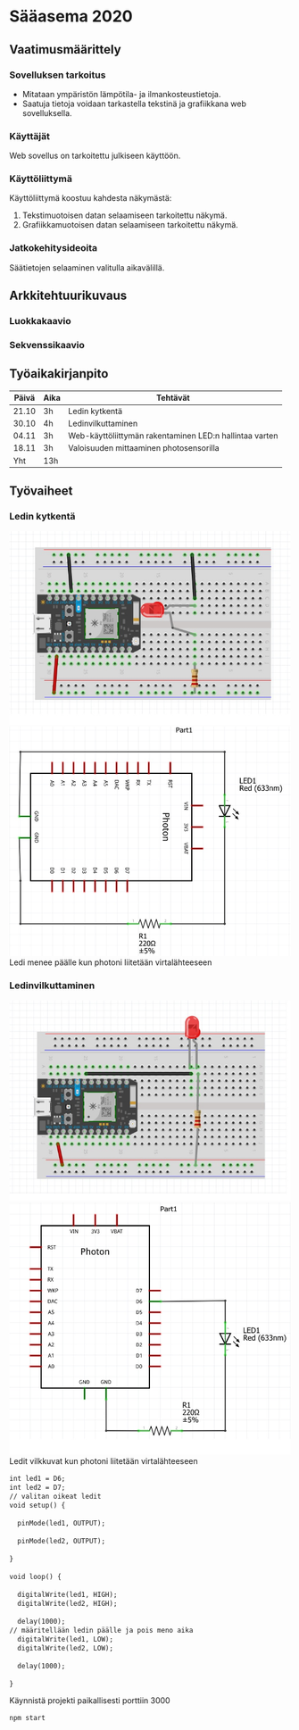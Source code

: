 # Sääasema 2020
  
## Vaatimusmäärittely
  
### Sovelluksen tarkoitus
  
* Mitataan ympäristön lämpötila- ja ilmankosteustietoja.  
* Saatuja tietoja voidaan tarkastella tekstinä ja grafiikkana web sovelluksella.  

### Käyttäjät  
Web sovellus on tarkoitettu julkiseen käyttöön.  

### Käyttöliittymä  
Käyttöliittymä koostuu kahdesta näkymästä:  
1. Tekstimuotoisen datan selaamiseen tarkoitettu näkymä.
2. Grafiikkamuotoisen datan selaamiseen tarkoitettu näkymä.  
    
### Jatkokehitysideoita  
Säätietojen selaaminen valitulla aikavälillä.  

## Arkkitehtuurikuvaus  

### Luokkakaavio  

### Sekvenssikaavio  

## Työaikakirjanpito  
Päivä | Aika | Tehtävät
------|------|--------
21.10 | 3h | Ledin kytkentä
30.10 | 4h | Ledinvilkuttaminen
04.11 | 3h | Web-käyttöliittymän rakentaminen LED:n hallintaa varten
18.11 | 3h | Valoisuuden mittaaminen photosensorilla
Yht | 13h |
  
## Työvaiheet    
### Ledin kytkentä  
![Ledinvilkuttaminen asennus kuva](https://github.com/MikaLiikanen/koodiharjoitus/blob/master/Ledinvilkuttaminen%20asennus%20kuva.jpg)  
![Ledinvilkuttaminen kuva](https://github.com/MikaLiikanen/koodiharjoitus/blob/master/Ledinvilkuttaminen%20kuva.jpg)  
Ledi menee päälle kun photoni liitetään virtalähteeseen  

### Ledinvilkuttaminen  
![WebkäyttöliittymänrakentaminenLedinhallintaavarten asennus kuva](https://github.com/MikaLiikanen/koodiharjoitus/blob/master/Webk%C3%A4ytt%C3%B6liittym%C3%A4nrakentaminenLedinhallintaavarten%20asennus%20kuva.jpg)  
![WebkäyttöliittymänrakentaminenLedinhallintaavarten kuva](https://github.com/MikaLiikanen/koodiharjoitus/blob/master/Webk%C3%A4ytt%C3%B6liittym%C3%A4nrakentaminenLedinhallintaavarten%20kuva.jpg)  
Ledit vilkkuvat kun photoni liitetään virtalähteeseen

````
int led1 = D6; 
int led2 = D7; 
// valitan oikeat ledit
void setup() {

  pinMode(led1, OUTPUT);

  pinMode(led2, OUTPUT);

}

void loop() {

  digitalWrite(led1, HIGH);
  digitalWrite(led2, HIGH);

  delay(1000);
// määritellään ledin päälle ja pois meno aika
  digitalWrite(led1, LOW);
  digitalWrite(led2, LOW);

  delay(1000);

}
````  
Käynnistä projekti paikallisesti porttiin 3000  

````
npm start
````


